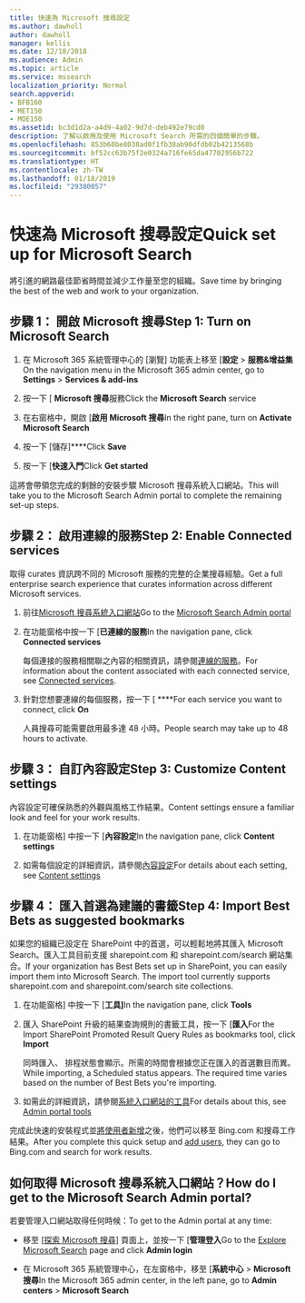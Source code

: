 ```yaml
---
title: 快速為 Microsoft 搜尋設定
ms.author: dawholl
author: dawholl
manager: kellis
ms.date: 12/18/2018
ms.audience: Admin
ms.topic: article
ms.service: mssearch
localization_priority: Normal
search.appverid:
- BFB160
- MET150
- MOE150
ms.assetid: bc3d1d2a-a4d9-4a02-9d7d-deb492e79cd0
description: 了解以啟用及使用 Microsoft Search 所需的四個簡單的步驟。
ms.openlocfilehash: 853b60be8038ad0f1fb38ab90dfdb02b4213568b
ms.sourcegitcommit: bf52cc63b75f2e0324a716fe65da47702956b722
ms.translationtype: HT
ms.contentlocale: zh-TW
ms.lasthandoff: 01/18/2019
ms.locfileid: "29380057"
---
```

# <a name="quick-set-up-for-microsoft-search"></a><span data-ttu-id="80b23-103">快速為 Microsoft 搜尋設定</span><span class="sxs-lookup"><span data-stu-id="80b23-103">Quick set up for Microsoft Search</span></span>

<span data-ttu-id="80b23-104">將引進的網路最佳節省時間並減少工作量至您的組織。</span><span class="sxs-lookup"><span data-stu-id="80b23-104">Save time by bringing the best of the web and work to your organization.</span></span>
  
## <a name="step-1-turn-on-microsoft-search"></a><span data-ttu-id="80b23-105">步驟 1： 開啟 Microsoft 搜尋</span><span class="sxs-lookup"><span data-stu-id="80b23-105">Step 1: Turn on Microsoft Search</span></span>

1. <span data-ttu-id="80b23-106">在 Microsoft 365 系統管理中心的 [瀏覽] 功能表上移至 [**設定** \> **服務&amp;增益集**</span><span class="sxs-lookup"><span data-stu-id="80b23-106">On the navigation menu in the Microsoft 365 admin center, go to **Settings** \> **Services &amp; add-ins**</span></span>
    
2. <span data-ttu-id="80b23-107">按一下 [ **Microsoft 搜尋**服務</span><span class="sxs-lookup"><span data-stu-id="80b23-107">Click the **Microsoft Search** service</span></span> 
    
3. <span data-ttu-id="80b23-108">在右窗格中，開啟 [**啟用 Microsoft 搜尋**</span><span class="sxs-lookup"><span data-stu-id="80b23-108">In the right pane, turn on **Activate Microsoft Search**</span></span>
    
4. <span data-ttu-id="80b23-109">按一下 [儲存]\*\*\*\*</span><span class="sxs-lookup"><span data-stu-id="80b23-109">Click **Save**</span></span>
    
5. <span data-ttu-id="80b23-110">按一下 [**快速入門**</span><span class="sxs-lookup"><span data-stu-id="80b23-110">Click **Get started**</span></span>
  
<span data-ttu-id="80b23-111">這將會帶領您完成的剩餘的安裝步驟 Microsoft 搜尋系統入口網站。</span><span class="sxs-lookup"><span data-stu-id="80b23-111">This will take you to the Microsoft Search Admin portal to complete the remaining set-up steps.</span></span>
    
## <a name="step-2-enable-connected-services"></a><span data-ttu-id="80b23-112">步驟 2： 啟用連線的服務</span><span class="sxs-lookup"><span data-stu-id="80b23-112">Step 2: Enable Connected services</span></span>

<span data-ttu-id="80b23-113">取得 curates 資訊跨不同的 Microsoft 服務的完整的企業搜尋經驗。</span><span class="sxs-lookup"><span data-stu-id="80b23-113">Get a full enterprise search experience that curates information across different Microsoft services.</span></span>
  
1. <span data-ttu-id="80b23-114">前往[Microsoft 搜尋系統入口網站](https://www.bingforbusiness.com/admin)</span><span class="sxs-lookup"><span data-stu-id="80b23-114">Go to the [Microsoft Search Admin portal](https://www.bingforbusiness.com/admin)</span></span>
    
2. <span data-ttu-id="80b23-115">在功能窗格中按一下 [**已連線的服務**</span><span class="sxs-lookup"><span data-stu-id="80b23-115">In the navigation pane, click **Connected services**</span></span>
    
    <span data-ttu-id="80b23-116">每個連接的服務相關聯之內容的相關資訊，請參閱[連線的服務](connected-services.md)。</span><span class="sxs-lookup"><span data-stu-id="80b23-116">For information about the content associated with each connected service, see [Connected services](connected-services.md).</span></span>
    
3. <span data-ttu-id="80b23-117">針對您想要連線的每個服務，按一下 [ \*\*\*\*</span><span class="sxs-lookup"><span data-stu-id="80b23-117">For each service you want to connect, click **On**</span></span>
    
    <span data-ttu-id="80b23-118">人員搜尋可能需要啟用最多達 48 小時。</span><span class="sxs-lookup"><span data-stu-id="80b23-118">People search may take up to 48 hours to activate.</span></span>
    
## <a name="step-3-customize-content-settings"></a><span data-ttu-id="80b23-119">步驟 3： 自訂內容設定</span><span class="sxs-lookup"><span data-stu-id="80b23-119">Step 3: Customize Content settings</span></span>

<span data-ttu-id="80b23-120">內容設定可確保熟悉的外觀與風格工作結果。</span><span class="sxs-lookup"><span data-stu-id="80b23-120">Content settings ensure a familiar look and feel for your work results.</span></span> 
  
1. <span data-ttu-id="80b23-121">在功能窗格] 中按一下 [**內容設定**</span><span class="sxs-lookup"><span data-stu-id="80b23-121">In the navigation pane, click **Content settings**</span></span>
    
2. <span data-ttu-id="80b23-122">如需每個設定的詳細資訊，請參閱[內容設定](content-settings.md)</span><span class="sxs-lookup"><span data-stu-id="80b23-122">For details about each setting, see [Content settings](content-settings.md)</span></span>
    
## <a name="step-4-import-best-bets-as-suggested-bookmarks"></a><span data-ttu-id="80b23-123">步驟 4： 匯入首選為建議的書籤</span><span class="sxs-lookup"><span data-stu-id="80b23-123">Step 4: Import Best Bets as suggested bookmarks</span></span>

<span data-ttu-id="80b23-p101">如果您的組織已設定在 SharePoint 中的首選，可以輕鬆地將其匯入 Microsoft Search。匯入工具目前支援 sharepoint.com 和 sharepoint.com/search 網站集合。</span><span class="sxs-lookup"><span data-stu-id="80b23-p101">If your organization has Best Bets set up in SharePoint, you can easily import them into Microsoft Search. The import tool currently supports sharepoint.com and sharepoint.com/search site collections.</span></span> 
  
1. <span data-ttu-id="80b23-126">在功能窗格] 中按一下 [**工具]**</span><span class="sxs-lookup"><span data-stu-id="80b23-126">In the navigation pane, click **Tools**</span></span>
    
2. <span data-ttu-id="80b23-127">匯入 SharePoint 升級的結果查詢規則的書籤工具，按一下 [**匯入**</span><span class="sxs-lookup"><span data-stu-id="80b23-127">For the Import SharePoint Promoted Result Query Rules as bookmarks tool, click **Import**</span></span>
    
    <span data-ttu-id="80b23-p102">同時匯入、 排程狀態會顯示。所需的時間會根據您正在匯入的首選數目而異。</span><span class="sxs-lookup"><span data-stu-id="80b23-p102">While importing, a Scheduled status appears. The required time varies based on the number of Best Bets you're importing.</span></span>
    
3. <span data-ttu-id="80b23-130">如需此的詳細資訊，請參閱[系統入口網站的工具](admin-portal-tools.md)</span><span class="sxs-lookup"><span data-stu-id="80b23-130">For details about this, see [Admin portal tools](admin-portal-tools.md)</span></span>
    
<span data-ttu-id="80b23-131">完成此快速的安裝程式並[將使用者新增](add-users.md)之後，他們可以移至 Bing.com 和搜尋工作結果。</span><span class="sxs-lookup"><span data-stu-id="80b23-131">After you complete this quick setup and [add users](add-users.md), they can go to Bing.com and search for work results.</span></span> 
  
## <a name="how-do-i-get-to-the-microsoft-search-admin-portal"></a><span data-ttu-id="80b23-132">如何取得 Microsoft 搜尋系統入口網站？</span><span class="sxs-lookup"><span data-stu-id="80b23-132">How do I get to the Microsoft Search Admin portal?</span></span>

<span data-ttu-id="80b23-133">若要管理入口網站取得任何時候：</span><span class="sxs-lookup"><span data-stu-id="80b23-133">To get to the Admin portal at any time:</span></span>
  
- <span data-ttu-id="80b23-134">移至 [[探索 Microsoft 搜尋](https://www.bing.com/business/explore)] 頁面上，並按一下 [**管理登入**</span><span class="sxs-lookup"><span data-stu-id="80b23-134">Go to the [Explore Microsoft Search](https://www.bing.com/business/explore) page and click **Admin login**</span></span>
    
- <span data-ttu-id="80b23-135">在 Microsoft 365 系統管理中心，在左窗格中，移至 [**系統中心** \> **Microsoft 搜尋**</span><span class="sxs-lookup"><span data-stu-id="80b23-135">In the Microsoft 365 admin center, in the left pane, go to **Admin centers** \> **Microsoft Search**</span></span>

  

